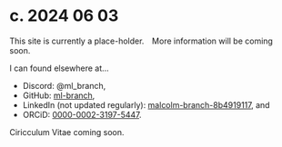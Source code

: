 

<style>
    .HiddenLink  {
        display: none;
    }
</style>


<h1>
c. 2024 06 03
</h1>

<p>
This site is currently a place-holder.&emsp;More information will be coming soon.&emsp;
</p>

<!--

<p>
Support my independent research on <a href="https://ko-fi.com/ml_branch">Ko-fi</a>.&emsp;
</p>

-->

<p>
I can found elsewhere at...&emsp;
<ul>
    <li>Discord: @ml_branch,&emsp;</li>
    <li>GitHub: <a href="https://github.com/ml-branch">ml-branch</a>,&emsp;</li>
    <li>LinkedIn (not updated regularly): <a href="https://www.linkedin.com/in/malcolm-branch-8b4919117/">malcolm-branch-8b4919117</a>, and&emsp;</li>
    <li>ORCiD: <a href="https://orcid.org/0000-0002-3197-5447">0000-0002-3197-5447</a>.&emsp;</li>
</ul>
</p>

<p>
Ciricculum Vitae coming soon.&emsp;
</p>


<p>
<a href="https://ml-branch.github.io/test" class=HiddenLink>Hidden link test?</a>
</p>




<!--

<p>
<a href="https://ml-branch.github.io/test">test</a>
</p>

-->

